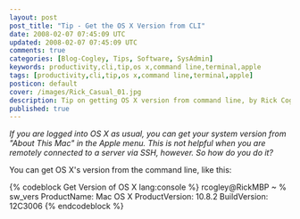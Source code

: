 ```yaml
---           
layout: post
post_title: "Tip - Get the OS X Version from CLI"
date: 2008-02-07 07:45:09 UTC
updated: 2008-02-07 07:45:09 UTC
comments: true
categories: [Blog-Cogley, Tips, Software, SysAdmin]
keywords: productivity,cli,tip,os x,command line,terminal,apple
tags: [productivity,cli,tip,os x,command line,terminal,apple]
posticon: default
cover: /images/Rick_Casual_01.jpg
description: Tip on getting OS X version from command line, by Rick Cogley.
published: true
---
```


_If you are logged into OS X as usual, you can get your system version from "About This Mac" in the Apple menu. This is not helpful when you are remotely connected to a server via SSH, however. So how do you do it?_ 

<!--more--> 

You can get OS X's version from the command line, like this:

{% codeblock Get Version of OS X lang:console %}
rcogley@RickMBP ~ % sw_vers
ProductName:	Mac OS X
ProductVersion:	10.8.2
BuildVersion:	12C3006
{% endcodeblock %} 